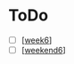 # ToDo
- [ ] [[week6]]
- [ ] [[weekend6]]

[//begin]: # "Autogenerated link references for markdown compatibility"
[week6]: week6 "Week6"
[weekend6]: weekend6 "Weekend6"
[//end]: # "Autogenerated link references"